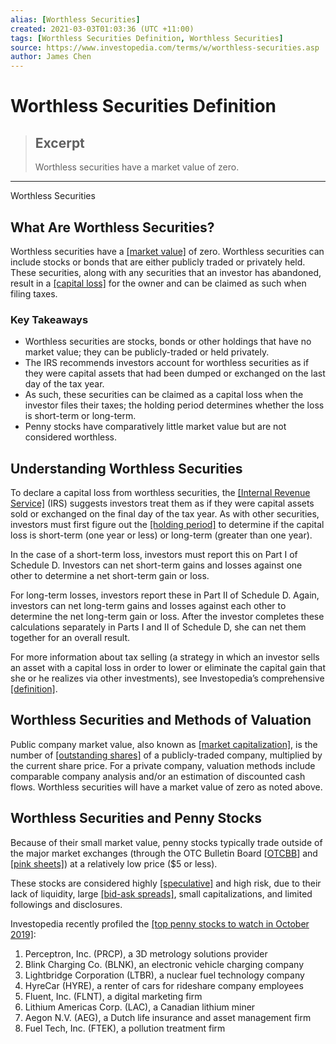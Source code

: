```yaml
---
alias: [Worthless Securities]
created: 2021-03-03T01:03:36 (UTC +11:00)
tags: [Worthless Securities Definition, Worthless Securities]
source: https://www.investopedia.com/terms/w/worthless-securities.asp
author: James Chen
---
```


# Worthless Securities Definition

> ## Excerpt
> Worthless securities have a market value of zero.

---

Worthless Securities
## What Are Worthless Securities?

Worthless securities have a [[market value]](https://www.investopedia.com/terms/m/marketvalue.asp) of zero. Worthless securities can include stocks or bonds that are either publicly traded or privately held. These securities, along with any securities that an investor has abandoned, result in a [[capital loss]](https://www.investopedia.com/terms/c/capitalloss.asp) for the owner and can be claimed as such when filing taxes.

### Key Takeaways

-   Worthless securities are stocks, bonds or other holdings that have no market value; they can be publicly-traded or held privately.
-   The IRS recommends investors account for worthless securities as if they were capital assets that had been dumped or exchanged on the last day of the tax year.
-   As such, these securities can be claimed as a capital loss when the investor files their taxes; the holding period determines whether the loss is short-term or long-term.
-   Penny stocks have comparatively little market value but are not considered worthless.

## Understanding Worthless Securities

To declare a capital loss from worthless securities, the [[Internal Revenue Service]](https://www.investopedia.com/terms/i/irs.asp) (IRS) suggests investors treat them as if they were capital assets sold or exchanged on the final day of the tax year. As with other securities, investors must first figure out the [[holding period]](https://www.investopedia.com/terms/h/holdingperiod.asp) to determine if the capital loss is short-term (one year or less) or long-term (greater than one year).

In the case of a short-term loss, investors must report this on Part I of Schedule D. Investors can net short-term gains and losses against one other to determine a net short-term gain or loss.

For long-term losses, investors report these in Part II of Schedule D. Again, investors can net long-term gains and losses against each other to determine the net long-term gain or loss. After the investor completes these calculations separately in Parts I and II of Schedule D, she can net them together for an overall result.

For more information about tax selling (a strategy in which an investor sells an asset with a capital loss in order to lower or eliminate the capital gain that she or he realizes via other investments), see Investopedia’s comprehensive [[definition]](https://www.investopedia.com/terms/t/tax_selling.asp).

## Worthless Securities and Methods of Valuation

Public company market value, also known as [[market capitalization]](https://www.investopedia.com/terms/m/marketcapitalization.asp), is the number of [[outstanding shares]](https://www.investopedia.com/terms/o/outstandingshares.asp) of a publicly-traded company, multiplied by the current share price. For a private company, valuation methods include comparable company analysis and/or an estimation of discounted cash flows. Worthless securities will have a market value of zero as noted above.

## Worthless Securities and Penny Stocks

Because of their small market value, penny stocks typically trade outside of the major market exchanges (through the OTC Bulletin Board \[[OTCBB](https://www.investopedia.com/terms/o/otcbb.asp)\] and [[pink sheets]](https://www.investopedia.com/terms/p/pinksheets.asp)) at a relatively low price ($5 or less).

These stocks are considered highly [[speculative]](https://www.investopedia.com/terms/s/speculativecompany.asp) and high risk, due to their lack of liquidity, large [[bid-ask spreads]](https://www.investopedia.com/terms/b/bid-askspread.asp), small capitalizations, and limited followings and disclosures.

Investopedia recently profiled the [[top penny stocks to watch in October 2019]](https://www.investopedia.com/updates/top-penny-stocks/):

1.  Perceptron, Inc. (PRCP), a 3D metrology solutions provider
2.  Blink Charging Co. (BLNK), an electronic vehicle charging company
3.  Lightbridge Corporation (LTBR), a nuclear fuel technology company
4.  HyreCar (HYRE), a renter of cars for rideshare company employees
5.  Fluent, Inc. (FLNT), a digital marketing firm
6.  Lithium Americas Corp. (LAC), a Canadian lithium miner
7.  Aegon N.V. (AEG), a Dutch life insurance and asset management firm
8.  Fuel Tech, Inc. (FTEK), a pollution treatment firm
